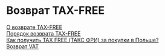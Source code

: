# Возврат TAX-FREE

[О возврате TAX-FREE](https://granica.gov.pl/TaxFree/o_usludze.php?v=ru)  
[Порядок возврата TAX-FREE](https://granica.gov.pl/TaxFree/p_kroki.php?v=ru)  
[Как получить TAX FREE (ТАКС ФРИ) за покупки в Польше?](http://polsha.pl/shops/taxfree/)  
[Возврат VAT](http://telegra.ph/Vozvrat-VAT-12-05)  